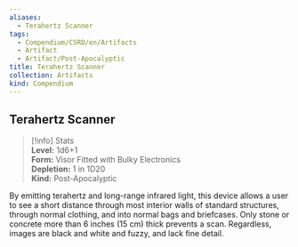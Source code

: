 ```yaml
---
aliases:
  - Terahertz Scanner
tags:
  - Compendium/CSRD/en/Artifacts
  - Artifact
  - Artifact/Post-Apocalyptic
title: Terahertz Scanner
collection: Artifacts
kind: Compendium
---
```

## Terahertz Scanner  
>[!info] Stats  
> **Level:** 1d6+1  
> **Form:** Visor Fitted with Bulky Electronics  
> **Depletion:** 1 in 1D20  
> **Kind:** Post-Apocalyptic
  
By emitting terahertz and long-range infrared light, this device allows a user to see a short distance through most interior walls of standard structures, through normal clothing, and into normal bags and briefcases. Only stone or concrete more than 6 inches (15 cm) thick prevents a scan. Regardless, images are black and white and fuzzy, and lack fine detail.